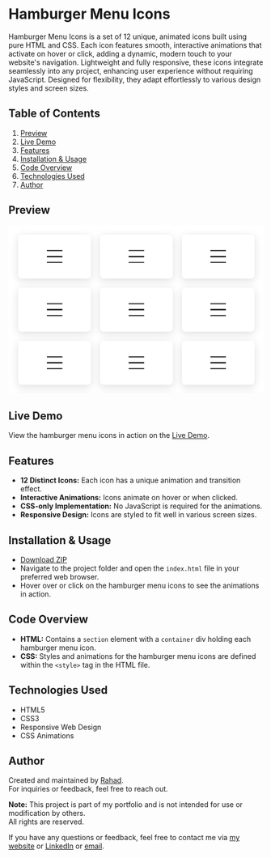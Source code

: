 # Hamburger Menu Icons

Hamburger Menu Icons is a set of 12 unique, animated icons built using pure HTML and CSS. Each icon features smooth, interactive animations that activate on hover or click, adding a dynamic, modern touch to your website's navigation. Lightweight and fully responsive, these icons integrate seamlessly into any project, enhancing user experience without requiring JavaScript. Designed for flexibility, they adapt effortlessly to various design styles and screen sizes.

## Table of Contents

1. [Preview](#preview)
2. [Live Demo](#live-demo)
3. [Features](#features)
4. [Installation & Usage](#installation--usage)
5. [Code Overview](#code-overview)
6. [Technologies Used](#technologies-used)
7. [Author](#author)

## Preview

![Hamburger Menu Icons](./screenshot.png)

## Live Demo

View the hamburger menu icons in action on the [Live Demo](https://humberger-menu-icons.netlify.app/).

## Features

- **12 Distinct Icons:** Each icon has a unique animation and transition effect.
- **Interactive Animations:** Icons animate on hover or when clicked.
- **CSS-only Implementation:** No JavaScript is required for the animations.
- **Responsive Design:** Icons are styled to fit well in various screen sizes.

## Installation & Usage

- [Download ZIP](https://github.com/rahadpro/html-css/archive/refs/heads/main.zip)
- Navigate to the project folder and open the `index.html` file in your preferred web browser.
- Hover over or click on the hamburger menu icons to see the animations in action.

## Code Overview

- **HTML:** Contains a `section` element with a `container` div holding each hamburger menu icon.
- **CSS:** Styles and animations for the hamburger menu icons are defined within the `<style>` tag in the HTML file.

## Technologies Used

- HTML5
- CSS3
- Responsive Web Design
- CSS Animations

## Author

Created and maintained by [Rahad](https://www.github.com/rahadpro).  
For inquiries or feedback, feel free to reach out.

**Note:** This project is part of my portfolio and is not intended for use or modification by others.  
All rights are reserved.

If you have any questions or feedback, feel free to contact me via [my website](https://www.rahad.me) or [LinkedIn](https://www.linkedin.com/in/rahadpro) or [email](mailto:rahad.pro.dev@gmail.com).
